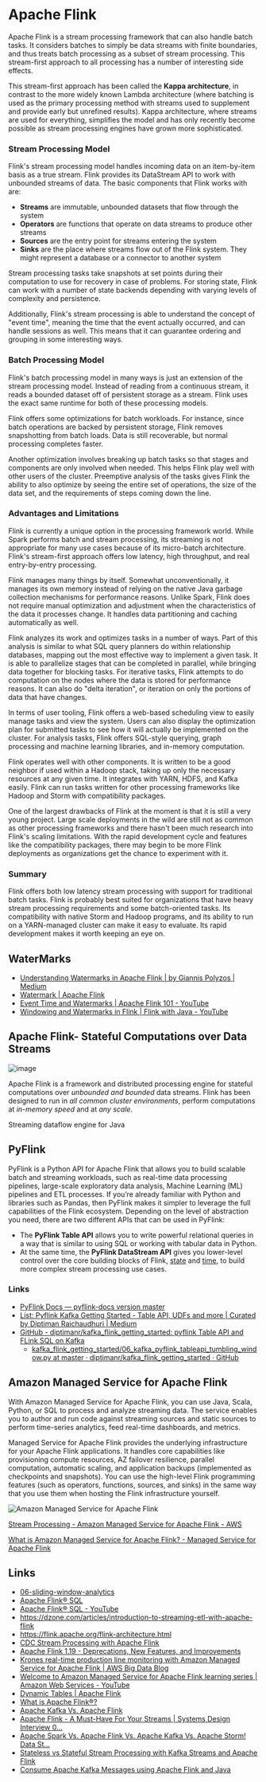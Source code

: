 # Apache Flink

Apache Flink is a stream processing framework that can also handle batch tasks. It considers batches to simply be data streams with finite boundaries, and thus treats batch processing as a subset of stream processing. This stream-first approach to all processing has a number of interesting side effects.

This stream-first approach has been called the **Kappa architecture**, in contrast to the more widely known Lambda architecture (where batching is used as the primary processing method with streams used to supplement and provide early but unrefined results). Kappa architecture, where streams are used for everything, simplifies the model and has only recently become possible as stream processing engines have grown more sophisticated.

### Stream Processing Model

Flink's stream processing model handles incoming data on an item-by-item basis as a true stream. Flink provides its DataStream API to work with unbounded streams of data. The basic components that Flink works with are:

- **Streams** are immutable, unbounded datasets that flow through the system
- **Operators** are functions that operate on data streams to produce other streams
- **Sources** are the entry point for streams entering the system
- **Sinks** are the place where streams flow out of the Flink system. They might represent a database or a connector to another system

Stream processing tasks take snapshots at set points during their computation to use for recovery in case of problems. For storing state, Flink can work with a number of state backends depending with varying levels of complexity and persistence.

Additionally, Flink's stream processing is able to understand the concept of "event time", meaning the time that the event actually occurred, and can handle sessions as well. This means that it can guarantee ordering and grouping in some interesting ways.

### Batch Processing Model

Flink's batch processing model in many ways is just an extension of the stream processing model. Instead of reading from a continuous stream, it reads a bounded dataset off of persistent storage as a stream. Flink uses the exact same runtime for both of these processing models.

Flink offers some optimizations for batch workloads. For instance, since batch operations are backed by persistent storage, Flink removes snapshotting from batch loads. Data is still recoverable, but normal processing completes faster.

Another optimization involves breaking up batch tasks so that stages and components are only involved when needed. This helps Flink play well with other users of the cluster. Preemptive analysis of the tasks gives Flink the ability to also optimize by seeing the entire set of operations, the size of the data set, and the requirements of steps coming down the line.

### Advantages and Limitations

Flink is currently a unique option in the processing framework world. While Spark performs batch and stream processing, its streaming is not appropriate for many use cases because of its micro-batch architecture. Flink's stream-first approach offers low latency, high throughput, and real entry-by-entry processing.

Flink manages many things by itself. Somewhat unconventionally, it manages its own memory instead of relying on the native Java garbage collection mechanisms for performance reasons. Unlike Spark, Flink does not require manual optimization and adjustment when the characteristics of the data it processes change. It handles data partitioning and caching automatically as well.

Flink analyzes its work and optimizes tasks in a number of ways. Part of this analysis is similar to what SQL query planners do within relationship databases, mapping out the most effective way to implement a given task. It is able to parallelize stages that can be completed in parallel, while bringing data together for blocking tasks. For iterative tasks, Flink attempts to do computation on the nodes where the data is stored for performance reasons. It can also do "delta iteration", or iteration on only the portions of data that have changes.

In terms of user tooling, Flink offers a web-based scheduling view to easily manage tasks and view the system. Users can also display the optimization plan for submitted tasks to see how it will actually be implemented on the cluster. For analysis tasks, Flink offers SQL-style querying, graph processing and machine learning libraries, and in-memory computation.

Flink operates well with other components. It is written to be a good neighbor if used within a Hadoop stack, taking up only the necessary resources at any given time. It integrates with YARN, HDFS, and Kafka easily. Flink can run tasks written for other processing frameworks like Hadoop and Storm with compatibility packages.

One of the largest drawbacks of Flink at the moment is that it is still a very young project. Large scale deployments in the wild are still not as common as other processing frameworks and there hasn't been much research into Flink's scaling limitations. With the rapid development cycle and features like the compatibility packages, there may begin to be more Flink deployments as organizations get the chance to experiment with it.

### Summary

Flink offers both low latency stream processing with support for traditional batch tasks. Flink is probably best suited for organizations that have heavy stream processing requirements and some batch-oriented tasks. Its compatibility with native Storm and Hadoop programs, and its ability to run on a YARN-managed cluster can make it easy to evaluate. Its rapid development makes it worth keeping an eye on.

## WaterMarks

- [Understanding Watermarks in Apache Flink \| by Giannis Polyzos \| Medium](https://medium.com/@ipolyzos_/understanding-watermarks-in-apache-flink-c8793a50fbb8)
- [Watermark \| Apache Flink](https://nightlies.apache.org/flink/flink-docs-master/docs/dev/datastream-v2/watermark/)
- [Event Time and Watermarks \| Apache Flink 101 - YouTube](https://youtu.be/sdhwpUAjqaI)
- [Windowing and Watermarks in Flink \| Flink with Java - YouTube](https://youtu.be/j1Ud8blbMKo)

## Apache Flink- Stateful Computations over Data Streams

![image](../../media/Technologies-Apache-Others-image1.jpg)

Apache Flink is a framework and distributed processing engine for stateful computations over *unbounded and bounded* data streams. Flink has been designed to run in *all common cluster environments*, perform computations at *in-memory speed* and at *any scale*.

Streaming dataflow engine for Java

## PyFlink

PyFlink is a Python API for Apache Flink that allows you to build scalable batch and streaming workloads, such as real-time data processing pipelines, large-scale exploratory data analysis, Machine Learning (ML) pipelines and ETL processes. If you’re already familiar with Python and libraries such as Pandas, then PyFlink makes it simpler to leverage the full capabilities of the Flink ecosystem. Depending on the level of abstraction you need, there are two different APIs that can be used in PyFlink:

- The **PyFlink Table API** allows you to write powerful relational queries in a way that is similar to using SQL or working with tabular data in Python.
- At the same time, the **PyFlink DataStream API** gives you lower-level control over the core building blocks of Flink, [state](https://nightlies.apache.org/flink/flink-docs-master/docs/concepts/stateful-stream-processing/) and [time](https://nightlies.apache.org/flink/flink-docs-master/docs/concepts/time/), to build more complex stream processing use cases.

### Links

- [PyFlink Docs — pyflink-docs version master](https://pyflink.readthedocs.io/en/main/index.html)
- [List: Pyflink Kafka Getting Started - Table API, UDFs and more | Curated by Diptiman Raichaudhuri | Medium](https://diptimanrc.medium.com/list/pyflink-kafka-getting-started-table-api-udfs-and-more-ff5bf8d9d41a)
- [GitHub - diptimanr/kafka\_flink\_getting\_started: pyflink Table API and FLink SQL on Kafka](https://github.com/diptimanr/kafka_flink_getting_started)
	- [kafka\_flink\_getting\_started/06\_kafka\_pyflink\_tableapi\_tumbling\_window.py at master · diptimanr/kafka\_flink\_getting\_started · GitHub](https://github.com/diptimanr/kafka_flink_getting_started/blob/master/06_kafka_pyflink_tableapi_tumbling_window.py)

## Amazon Managed Service for Apache Flink

With Amazon Managed Service for Apache Flink, you can use Java, Scala, Python, or SQL to process and analyze streaming data. The service enables you to author and run code against streaming sources and static sources to perform time-series analytics, feed real-time dashboards, and metrics.

Managed Service for Apache Flink provides the underlying infrastructure for your Apache Flink applications. It handles core capabilities like provisioning compute resources, AZ failover resilience, parallel computation, automatic scaling, and application backups (implemented as checkpoints and snapshots). You can use the high-level Flink programming features (such as operators, functions, sources, and sinks) in the same way that you use them when hosting the Flink infrastructure yourself.

![Amazon Managed Service for Apache Flink](../../media/Screenshot%202025-09-18%20at%204.00.38%20PM.jpg)

[Stream Processing - Amazon Managed Service for Apache Flink - AWS](https://aws.amazon.com/managed-service-apache-flink/)

[What is Amazon Managed Service for Apache Flink? - Managed Service for Apache Flink](https://docs.aws.amazon.com/managed-flink/latest/java/what-is.html)

## Links

- [06-sliding-window-analytics](technologies/apache-spark/06-sliding-window-analytics.md)
- [Apache Flink® SQL](https://developer.confluent.io/courses/flink-sql/overview/)
- [Apache Flink® SQL - YouTube](https://www.youtube.com/playlist?list=PLf38f5LhQthefDFLQwHXdLmFsrZWUQWbw)
- https://dzone.com/articles/introduction-to-streaming-etl-with-apache-flink
- https://flink.apache.org/flink-architecture.html
- [CDC Stream Processing with Apache Flink](https://youtu.be/K2ibvfmFh8Y?si=_K1jRSc0ez7Ntw9y)
- [Apache Flink 1.19 - Deprecations, New Features, and Improvements](https://youtu.be/362g8odTRYk)
- [Krones real-time production line monitoring with Amazon Managed Service for Apache Flink | AWS Big Data Blog](https://aws.amazon.com/blogs/big-data/krones-real-time-production-line-monitoring-with-amazon-managed-service-for-apache-flink/)
- [Welcome to Amazon Managed Service for Apache Flink learning series \| Amazon Web Services - YouTube](https://youtu.be/PUmRMf8vqrE)
- [Dynamic Tables \| Apache Flink](https://nightlies.apache.org/flink/flink-docs-master/docs/dev/table/concepts/dynamic_tables/)
- [What is Apache Flink®?](https://youtu.be/PVoc5tRr6to)
- [Apache Kafka Vs. Apache Flink](https://youtu.be/gAIOZiJVECg)
- [Apache Flink - A Must-Have For Your Streams | Systems Design Interview 0...](https://youtu.be/fYO5-6Owt0w)
- [Apache Spark Vs. Apache Flink Vs. Apache Kafka Vs. Apache Storm! Data St...](https://youtu.be/V3Q3EkbEc_k)
- [Stateless vs Stateful Stream Processing with Kafka Streams and Apache Flink](https://youtu.be/LYf05ArIkzA)
- [Consume Apache Kafka Messages using Apache Flink and Java](https://youtu.be/JfqoVuVDYUE)
